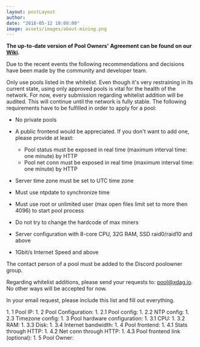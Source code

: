 ```yaml
---
layout: postLayout
author: 
date: "2018-05-12 10:00:00"
image: assets/images/about-mining.png
---
```


**The up-to-date version of Pool Owners' Agreement can be found on our [Wiki](https://github.com/XDagger/xdag/wiki/White-List#pool-owners-agreement).**  

Due to the recent events the following recommendations and decisions have been made by the community and developer team.

Only use pools listed in the whitelist. Even though it's very restraining in its current state, using only approved pools is vital for the health of the network.
For now, every submission regarding whitelist addition will be audited. This will continue until the network is fully stable.
The following requirements have to be fulfilled in order to apply for a pool:


* No private pools
* A public frontend would be appreciated. If you don't want to add one, please provide at least:
  * Pool status must be exposed in real time (maximum interval time: one minute) by HTTP
  * Pool net conn must be exposed in real time (maximum interval time: one minute) by HTTP

* Server time zone must be set to UTC time zone
* Must use ntpdate to synchronize time
* Must use root or unlimited user (max open files limit set to more then 4096) to start pool process
* Do not try to change the hardcode of max miners
* Server configuration with 8-core CPU, 32G RAM, SSD raid0/raid10 and above
* 1Gbit/s Internet Speed and above

The contact person of a pool must be added to the Discord poolowner group.

Regarding whitelist additions, please send your requests to: [pool@xdag.io](mailto:pool@xdag.io). No other ways will be accepted for now.

In your email request, please include this list and fill out everything.

<div class="no-list-marks" markdown="1">
1. 1 Pool IP:
1. 2 Pool Configuration:
    1. 2.1 Pool config:
    1. 2.2 NTP config:
    1. 2.3 Timezone config:
1. 3 Pool hardware configuration:
    1. 3.1 CPU:
    1. 3.2 RAM:
    1. 3.3 Disk:
    1. 3.4 Internet bandwidth:
1. 4 Pool frontend:
    1. 4.1 Stats through HTTP:
    1. 4.2 Net conn through HTTP:
    1. 4.3 Pool frontend link (optional): 
1. 5 Pool Owner:
</div>



